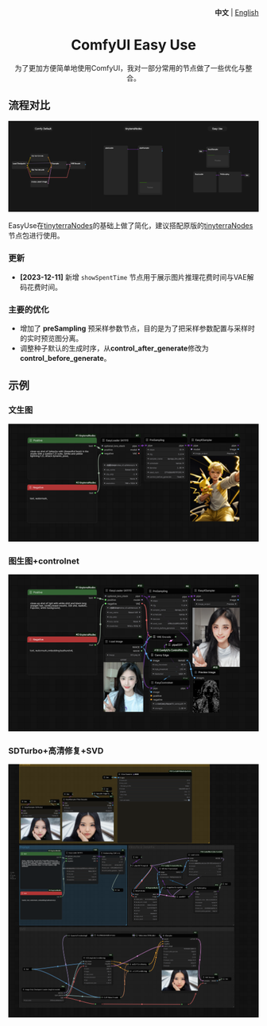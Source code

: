<p align="right">
   <strong>中文</strong> | <a href="./README.en.md">English</a>
</p>

<div align="center">

# ComfyUI Easy Use

为了更加方便简单地使用ComfyUI，我对一部分常用的节点做了一些优化与整合。

[//]: # ([![Bilibili Badge]&#40;https://img.shields.io/badge/使用说明视频-00A1D6?style=for-the-badge&logo=bilibili&logoColor=white&link=https://space.bilibili.com/1840885116&#41;]&#40;https://space.bilibili.com/1840885116&#41;)
</div>

## 流程对比

<img src="./docs/workflow_node_compare.png">

EasyUse在[tinyterraNodes](https://github.com/TinyTerra/ComfyUI_tinyterraNodes)的基础上做了简化，建议搭配原版的[tinyterraNodes](https://github.com/TinyTerra/ComfyUI_tinyterraNodes)节点包进行使用。

### 更新

- **[2023-12-11]** 新增 `showSpentTime` 节点用于展示图片推理花费时间与VAE解码花费时间。

### 主要的优化

- 增加了 **preSampling** 预采样参数节点，目的是为了把采样参数配置与采样时的实时预览图分离。
- 调整种子默认的生成时序，从**control_after_generate**修改为**control_before_generate**。 

## 示例

### 文生图

<img src="./docs/text_to_image.png">

### 图生图+controlnet

<img src="./docs/image_to_image_controlnet.png">

### SDTurbo+高清修复+SVD

<img src="./docs/sdturbo_hiresfix_svd.png">